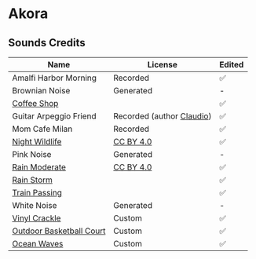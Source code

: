 # Akora

## Sounds Credits

| Name                                                                              | License                                                   | Edited |
| --------------------------------------------------------------------------------- | --------------------------------------------------------- | ------ |
| Amalfi Harbor Morning                                                                    | Recorded                                                 | ✅      |
| Brownian Noise                                                                    | Generated                                                 | -      |
| [Coffee Shop](https://signaturesounds.org/)                                       |                                                           | ✅      |
| Guitar Arpeggio Friend                                                            | Recorded (author [Claudio](https://twitter.com/claudiocaletti))| ✅      |
| Mom Cafe Milan                                                                    | Recorded                                                  | ✅      |
| [Night Wildlife](https://freesound.org/people/InspectorJ/sounds/352514/)          | [CC BY 4.0](https://creativecommons.org/licenses/by/4.0/) | ✅      |
| Pink Noise                                                                        | Generated                                                 | -      |
| [Rain Moderate](https://freesound.org/people/InspectorJ/sounds/401276/)           | [CC BY 4.0](https://creativecommons.org/licenses/by/4.0/) | ✅      |
| [Rain Storm](https://signaturesounds.org/)                                        |                                                           | ✅      |
| [Train Passing](https://signaturesounds.org/)                                     |                                                           | ✅      |
| White Noise                                                                       | Generated                                                 | -      |
| [Vinyl Crackle](https://cymatics.fm/products/life-ambient-recordings/)            | Custom                                                    | ✅      |
| [Outdoor Basketball Court](https://cymatics.fm/products/life-ambient-recordings/) | Custom                                                    | ✅      |
| [Ocean Waves](https://cymatics.fm/products/life-ambient-recordings/)              | Custom                                                    | ✅      |
